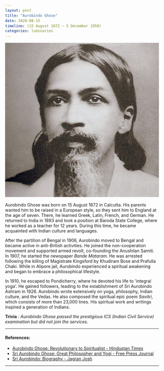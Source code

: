 ```yaml
---
layout: post
title: "Aurobindo Ghose"
date: 2020-08-15
timeline: (15 August 1872 – 5 December 1950)
categories: luminaries
---
```


<img src="/images/Aurobindo-Ghose.jpg" alt="Aurobindo Ghose Image" class="circular-img" />

Aurobindo Ghose was born on 15 August 1872 in Calcutta. His parents wanted him to be raised in a European style, so they sent him to England at the age of seven. There, he learned Greek, Latin, French, and German. He returned to India in 1893 and took a position at Baroda State College, where he worked as a teacher for 12 years. During this time, he became acquainted with Indian culture and languages.

After the partition of Bengal in 1906, Aurobindo moved to Bengal and became active in anti-British activities. He joined the non-cooperation movement and supported armed revolt, co-founding the Anushilan Samiti. In 1907, he started the newspaper *Bande Mataram*. He was arrested following the killing of Magistrate Kingsford by Khudiram Bose and Prafulla Chaki. While in Alipore jail, Aurobindo experienced a spiritual awakening and began to embrace a philosophical lifestyle.

In 1910, he escaped to Pondicherry, where he devoted his life to 'integral yoga'. He gained followers, leading to the establishment of Sri Aurobindo Ashram in 1926. Aurobindo wrote extensively on yoga, philosophy, Indian culture, and the Vedas. He also composed the spiritual epic poem *Savitri*, which consists of more than 23,000 lines. His spiritual work and writings inspired a generation of Indians.

__Trivia__ : *Aurobindo Ghose passed the prestigious ICS (Indian Civil Service) examination but did not join the services.*

---

#### References:

- [Aurobindo Ghose: Revolutionary to Spiritualist - Hindustan Times](https://www.hindustantimes.com/inspiring-lives/aurobindo-ghose-revolutionary-to-spiritualist/story-fmEc8hAIsHBH3NQr1AkbBM.html)
- [Sri Aurobindo Ghose: Great Philosopher and Yogi - Free Press Journal](https://www.freepressjournal.in/mind-matters/sri-aurobindo-ghose-great-philosopher-and-yogi)
- [Sri Aurobindo: Biography - Jagran Josh](https://www.jagranjosh.com/general-knowledge/sri-aurobindo-biography-1575454244-1)

---